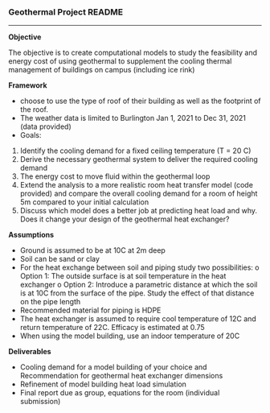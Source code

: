 ### Geothermal Project README
---

**Objective**

The objective is to create computational models to study the feasibility and energy cost of using geothermal to supplement the cooling thermal management of buildings on campus (including ice rink)

**Framework**

- choose to use the type of roof of their building as well as the footprint of the roof. 
- The weather data is limited to Burlington Jan 1, 2021 to Dec 31, 2021 (data provided)
- Goals:
1.	Identify the cooling demand for a fixed ceiling temperature (T = 20 C)
2.	Derive the necessary geothermal system to deliver the required cooling demand
3.	The energy cost to move fluid within the geothermal loop
4.	Extend the analysis to a more realistic room heat transfer model (code provided) and compare the overall cooling demand for a room of height 5m compared to your initial calculation
5.	Discuss which model does a better job at predicting heat load and why. Does it change your design of the geothermal heat exchanger?


 **Assumptions**
 
- Ground is assumed to be at 10C at 2m deep
- Soil can be sand or clay
- For the heat exchange between soil and piping study two possibilities: 
o	Option 1: The outside surface is at soil temperature in the heat exchanger
o	Option 2: Introduce a parametric distance at which the soil is at 10C from the surface of the pipe. Study the effect of that distance on the pipe length
- Recommended material for piping is HDPE
- The heat exchanger is assumed to require cool temperature of 12C and return temperature of 22C. Efficacy is estimated at 0.75
- When using the model building, use an indoor temperature of 20C

**Deliverables**

- Cooling demand for a model building of your choice and Recommendation for geothermal heat exchanger dimensions
- Refinement of model building heat load simulation
- Final report due as group, equations  for the room (individual submission)

